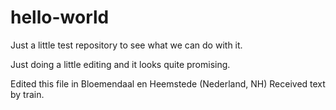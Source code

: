 # hello-world
Just a little test repository to see what we can do with it.

Just doing a little editing and it looks quite promising.

Edited this file in Bloemendaal en Heemstede (Nederland, NH)
Received text by train.
